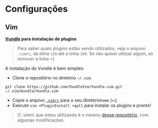# Configurações

## Vim

**[Vundle](https://github.com/VundleVim/Vundle.vim) para instalação de plugins**

> Para saber quais plugins estão sendo utilizados, veja o arquivo `.vimrc`, da linha `139` até a linha `169`. Se não quiser utilizar algum, só remover a linha =)

A instalação do Vundle é bem simples:

- Clone o repositório no diretório `~/.vim`:

```console
git clone https://github.com/VundleVim/Vundle.vim.git ~/.vim/bundle/Vundle.vim
```

- Copie o arquivo [`.vimrc`](https://github.com/da2k/curso-reactjs-ninja/blob/master/config/.vimrc) para o seu diretório`home` (~);
- Execute `vim +PluginInstall +qall` para instalar os plugins e pronto!

> O .vimrc que estou utilizando é o mesmo [desse repositório](https://github.com/alrra/dotfiles/blob/master/src/vim/vimrc), com algumas modificações.
